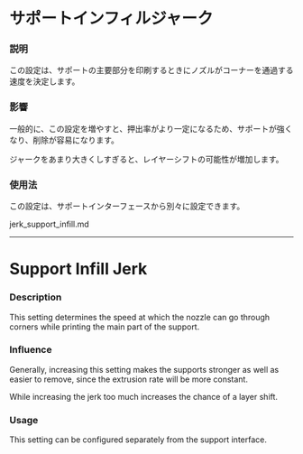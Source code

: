 サポートインフィルジャーク
====
### **説明**
この設定は、サポートの主要部分を印刷するときにノズルがコーナーを通過する速度を決定します。

### **影響**
一般的に、この設定を増やすと、押出率がより一定になるため、サポートが強くなり、削除が容易になります。

ジャークをあまり大きくしすぎると、レイヤーシフトの可能性が増加します。

### **使用法**
この設定は、サポートインターフェースから別々に設定できます。

jerk_support_infill.md

-------

Support Infill Jerk
====
### **Description**
This setting determines the speed at which the nozzle can go through corners while printing the main part of the support. 

### **Influence**
 Generally, increasing this setting makes the supports stronger as well as easier to remove, since the extrusion rate will be more constant. 
 
 While increasing the jerk too much increases the chance of a layer shift.

### **Usage**
This setting can be configured separately from the support interface.